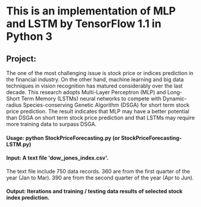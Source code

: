 # This is an implementation of MLP and LSTM by TensorFlow 1.1 in Python 3

## Project:
The one of the most challenging issue is stock price or indices prediction in the financial industry. On the other hand, machine learning and big data techniques in vision recognition has matured considerably over the last decade. This research adopts Multi-Layer Perceptron (MLP) and Long-Short Term Memory (LSTMs) neural networks to compete with Dynamic-radius Species-conserving Genetic Algorithm (DSGA) for short term stock price prediction. The result indicates that MLP may have a better potential than DSGA on short term stock price prediction and that LSTMs may require more training data to surpass DSGA. 


#### Usage: python StockPriceForecasting.py (or StockPriceForecasting-LSTM.py)	

#### Input: A text file 'dow_jones_index.csv'.
The text file include 750 data records.  360 are from the first quarter of the year (Jan to Mar). 390 are from the second quarter of the year (Apr to Jun).

#### Output: Iterations and training / testing data results of selected stock index prediction.

